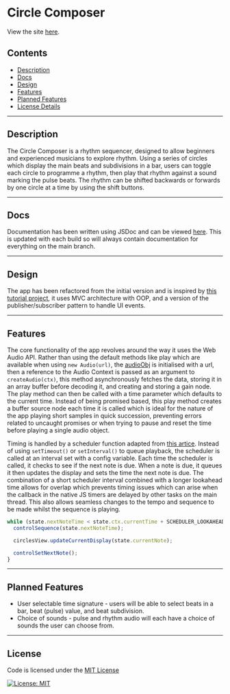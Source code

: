 # Circle Composer

View the site [here](https://circle-composer.netlify.app/).

## Contents

- [Description](#Description)
- [Docs](#Docs)
- [Design](#Design)
- [Features](#Features)
- [Planned Features](#Planned)
- [License Details](#License)

---

## Description

The Circle Composer is a rhythm sequencer, designed to allow beginners and experienced musicians to explore rhythm. Using a series of circles which display the main beats and subdivisions in a bar, users can toggle each circle to programme a rhythm, then play that rhythm against a sound marking the pulse beats. The rhythm can be shifted backwards or forwards by one circle at a time by using the shift buttons.

---

## Docs

Documentation has been written using JSDoc and can be viewed [here](https://shard520.github.io/circle-composer-app/docs/). This is updated with each build so will always contain documentation for everything on the main branch.

---

## Design

The app has been refactored from the initial version and is inspired by [this tutorial project](https://github.com/shard520/forkify-app), it uses MVC architecture with OOP, and a version of the publisher/subscriber pattern to handle UI events.

---

## Features

The core functionality of the app revolves around the way it uses the Web Audio API. Rather than using the default methods like play which are available when using `new Audio(url)`, the [audioObj](https://github.com/shard520/circle-composer-app/blob/main/src/js/model/audioObj.js) is initialised with a url, then a reference to the Audio Context is passed as an argument to `createAudio(ctx)`, this method asynchronously fetches the data, storing it in an array buffer before decoding it, and creating and storing a gain node. The play method can then be called with a time parameter which defaults to the current time. Instead of being promised based, this play method creates a buffer source node each time it is called which is ideal for the nature of the app playing short samples in quick succession, preventing errors related to uncaught promises or when trying to pause and reset the time before playing a single audio object.

Timing is handled by a scheduler function adapted from [this artice](https://www.html5rocks.com/en/tutorials/audio/scheduling/). Instead of using `setTimeout()` or `setInterval()` to queue playback, the scheduler is called at an interval set with a config variable. Each time the scheduler is called, it checks to see if the next note is due. When a note is due, it queues it then updates the display and sets the time the next note is due. The combination of a short scheduler interval combined with a longer lookahead time allows for overlap which prevents timing issues which can arise when the callback in the native JS timers are delayed by other tasks on the main thread. This also allows seamless changes to the tempo and sequence to be made whilst the sequence is playing.

```javascript
while (state.nextNoteTime < state.ctx.currentTime + SCHEDULER_LOOKAHEAD) {
  controlSequence(state.nextNoteTime);

  circlesView.updateCurrentDisplay(state.currentNote);

  controlSetNextNote();
}
```

---

## Planned Features

- User selectable time signature - users will be able to select beats in a bar, beat (pulse) value, and beat subdivision.
- Choice of sounds - pulse and rhythm audio will each have a choice of sounds the user can choose from.

---

## License

Code is licensed under the [MIT License](https://opensource.org/licenses/mit-license.php)

[![License: MIT](https://img.shields.io/badge/License-MIT-yellow.svg)](https://opensource.org/licenses/MIT)
